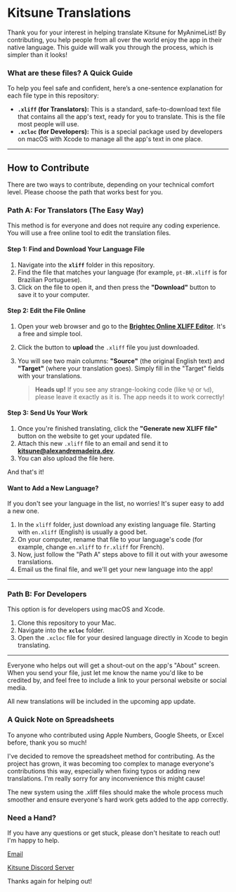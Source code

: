 # Kitsune Translations

Thank you for your interest in helping translate Kitsune for MyAnimeList! By contributing, you help people from all over the world enjoy the app in their native language. This guide will walk you through the process, which is simpler than it looks!

### What are these files? A Quick Guide

To help you feel safe and confident, here’s a one-sentence explanation for each file type in this repository:

* **`.xliff` (for Translators):** This is a standard, safe-to-download text file that contains all the app's text, ready for you to translate. This is the file most people will use.
* **`.xcloc` (for Developers):** This is a special package used by developers on macOS with Xcode to manage all the app's text in one place.

---

## How to Contribute

There are two ways to contribute, depending on your technical comfort level. Please choose the path that works best for you.

### Path A: For Translators (The Easy Way)

This method is for everyone and does not require any coding experience. You will use a free online tool to edit the translation files.

#### Step 1: Find and Download Your Language File

1.  Navigate into the **`xliff`** folder in this repository.
2.  Find the file that matches your language (for example, `pt-BR.xliff` is for Brazilian Portuguese).
3.  Click on the file to open it, and then press the **"Download"** button to save it to your computer.

#### Step 2: Edit the File Online

1.  Open your web browser and go to the [**Brightec Online XLIFF Editor**](http://xliff.brightec.co.uk). It's a free and simple tool.
2.  Click the button to **upload** the `.xliff` file you just downloaded.
3.  You will see two main columns: **"Source"** (the original English text) and **"Target"** (where your translation goes). Simply fill in the "Target" fields with your translations.

    > **Heads up!** If you see any strange-looking code (like `%@` or `%d`), please leave it exactly as it is. The app needs it to work correctly!

#### Step 3: Send Us Your Work

1.  Once you're finished translating, click the **"Generate new XLIFF file"** button on the website to get your updated file.
2.  Attach this new `.xliff` file to an email and send it to **kitsune@alexandremadeira.dev**.
3.  You can also upload the file here.

And that's it!

#### Want to Add a New Language?

If you don't see your language in the list, no worries! It's super easy to add a new one.

1.  In the `xliff` folder, just download any existing language file. Starting with `en.xliff` (English) is usually a good bet.
2.  On your computer, rename that file to your language's code (for example, change `en.xliff` to `fr.xliff` for French).
3.  Now, just follow the "Path A" steps above to fill it out with your awesome translations.
4.  Email us the final file, and we'll get your new language into the app!

---

### Path B: For Developers

This option is for developers using macOS and Xcode.

1.  Clone this repository to your Mac.
2.  Navigate into the **`xcloc`** folder.
3.  Open the `.xcloc` file for your desired language directly in Xcode to begin translating.

---

Everyone who helps out will get a shout-out on the app's "About" screen. When you send your file, just let me know the name you'd like to be credited by, and feel free to include a link to your personal website or social media.

All new translations will be included in the upcoming app update.

### A Quick Note on Spreadsheets

To anyone who contributed using Apple Numbers, Google Sheets, or Excel before, thank you so much!

I've decided to remove the spreadsheet method for contributing. As the project has grown, it was becoming too complex to manage everyone's contributions this way, especially when fixing typos or adding new translations. I'm really sorry for any inconvenience this might cause!

The new system using the .xliff files should make the whole process much smoother and ensure everyone's hard work gets added to the app correctly.

### Need a Hand?

If you have any questions or get stuck, please don't hesitate to reach out! I'm happy to help.

[Email](mailto:kitsune@alexandremadeira.dev)

[Kitsune Discord Server](https://discord.gg/YCKAEFYasp)

Thanks again for helping out!
